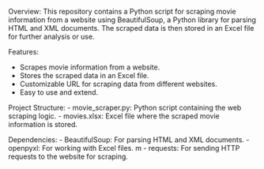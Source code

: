 Overview:
This repository contains a Python script for scraping movie information from a website using BeautifulSoup, a Python library for parsing HTML and XML documents.
The scraped data is then stored in an Excel file for further analysis or use.

Features:
   - Scrapes movie information from a website.
   - Stores the scraped data in an Excel file.
   - Customizable URL for scraping data from different websites.
   - Easy to use and extend.
     
Project Structure:
    - movie_scraper.py: Python script containing the web scraping logic.
    - movies.xlsx: Excel file where the scraped movie information is stored.

Dependencies:
    - BeautifulSoup: For parsing HTML and XML documents.
    - openpyxl: For working with Excel files.
m   - requests: For sending HTTP requests to the website for scraping.
